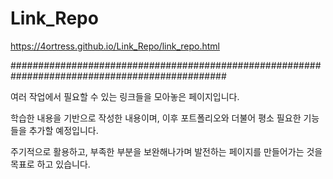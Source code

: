 # Link_Repo

https://4ortress.github.io/Link_Repo/link_repo.html

###############################################################################################

여러 작업에서 필요할 수 있는 링크들을 모아놓은 페이지입니다.

학습한 내용을 기반으로 작성한 내용이며, 이후 포트폴리오와 더불어 평소 필요한 기능들을 추가할 예정입니다.

주기적으로 활용하고, 부족한 부분을 보완해나가며 발전하는 페이지를 만들어가는 것을 목표로 하고 있습니다.
